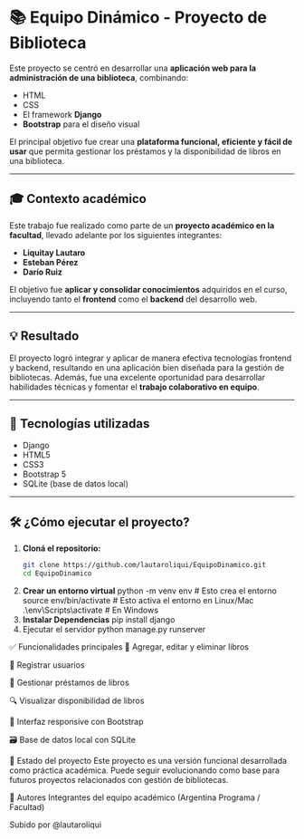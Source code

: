 # 📚 Equipo Dinámico - Proyecto de Biblioteca

Este proyecto se centró en desarrollar una **aplicación web para la administración de una biblioteca**, combinando:

- HTML
- CSS
- El framework **Django**
- **Bootstrap** para el diseño visual

El principal objetivo fue crear una **plataforma funcional, eficiente y fácil de usar** que permita gestionar los préstamos y la disponibilidad de libros en una biblioteca.

---

## 🎓 Contexto académico

Este trabajo fue realizado como parte de un **proyecto académico en la facultad**, llevado adelante por los siguientes integrantes:

- **Liquitay Lautaro**
- **Esteban Pérez**
- **Darío Ruiz**

El objetivo fue **aplicar y consolidar conocimientos** adquiridos en el curso, incluyendo tanto el **frontend** como el **backend** del desarrollo web.

---

## 💡 Resultado

El proyecto logró integrar y aplicar de manera efectiva tecnologías frontend y backend, resultando en una aplicación bien diseñada para la gestión de bibliotecas. Además, fue una excelente oportunidad para desarrollar habilidades técnicas y fomentar el **trabajo colaborativo en equipo**.

---

## 🚀 Tecnologías utilizadas

- Django
- HTML5
- CSS3
- Bootstrap 5
- SQLite (base de datos local)

---

## 🛠️ ¿Cómo ejecutar el proyecto?

1. **Cloná el repositorio:**
   ```bash
   git clone https://github.com/lautaroliqui/EquipoDinamico.git
   cd EquipoDinamico
2. **Crear un entorno virtual**
   python -m venv env  # Esto crea el entorno
    source env/bin/activate  # Esto activa el entorno en Linux/Mac
    .\env\Scripts\activate  # En Windows
3. **Instalar Dependencias**
     pip install django
4. Ejecutar el servidor
    python manage.py runserver
   

✅ Funcionalidades principales
📖 Agregar, editar y eliminar libros

👤 Registrar usuarios

🔄 Gestionar préstamos de libros

🔍 Visualizar disponibilidad de libros

🎨 Interfaz responsive con Bootstrap

🗃️ Base de datos local con SQLite

📌 Estado del proyecto
Este proyecto es una versión funcional desarrollada como práctica académica. Puede seguir evolucionando como base para futuros proyectos relacionados con gestión de bibliotecas.

🙌 Autores
Integrantes del equipo académico (Argentina Programa / Facultad)

Subido por @lautaroliqui

